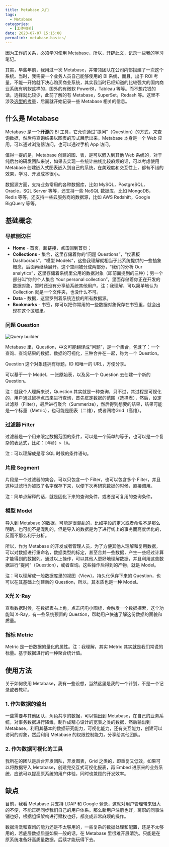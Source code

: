```yaml
---
title: Metabase 入门
tags:
  - Metabase
categories:
  - [工作相关]
date: 2023-07-07 15:15:08
permalink: metabase-basics/
---
```


因为工作的关系，必须学习使用 Metabase，所以，开辟此文，记录一些我的学习笔记。

<!-- more -->

其实，早些年前，我用过一次 Metabase，并带领团队在公司内部搭建了一次这个系统。当时，我需要一个业务人员自己能够使用的 BI 系统，而且，出于 ROI 考量，不能一开始就下决心购买商业系统，其实我当时已经知道的比较强大的国内商业系统有帆软这样的，国外的有微软 PowerBI，Tableau 等等。而不想花钱的话，选择就比较少，此前了解的有 Metabase，SuperSet，Redash 等。这里不涉及[选型的考量](https://blog.csdn.net/weixin_43329319/article/details/108441435)，后面就开始记录一些 Metabase 相关的信息。

## 什么是 Metabase

Metabase 是一个**开源**的 BI 工具，它允许通过“提问”（Question）的方式，来查询数据，然后将查询结果以图表的形式展示出来。Metabase 本身是一个 Web 应用，可以通过浏览器访问，也可以通过手机 App 访问。

值得一提的是，Metabase 创建的图、表，是可以嵌入到其他 Web 系统的，对于纯后台的研发团队来说，如果去实现一些统计曲线比较麻烦的话，可以考虑使用 Metabase 创建嵌入式图表嵌入到自己的系统，在美观度和交互性上，都有不错的效果，学习、开发成本很小。

数据源方面，支持业务常用的各种数据库，比如 MySQL，PostgreSQL，Oracle，SQL Server 等等，还支持一些 NoSQL 数据库，比如 MongoDB，Redis 等等，还支持一些云服务商的数据源，比如 AWS Redshift，Google BigQuery 等等。

## 基础概念

### 导航侧边栏

 * **Home** - 首页，超链接，点击回到首页；
 * **Collections** - 集合，这里存储着你的“问题 Questions”，“仪表板 Dashborads”，“模型 Models”，这些我理解就相当于此系统提供的一些抽象概念，后面再继续展开。这个空间被分成两部分，“我们的分析 Our analytics”，这里存储着系统里公用的数据对象（即前面提到的三种）；另一个部分叫“你的个人集合 Your personal collection”，里面存储着你正在开发的数据对象，暂时还没有分享给系统其他用户。注：我理解，可以简单地认为 Collection 就是一个文件夹，也没什么不可。
 * **Data** - 数据，这里罗列着系统连接的所有数据源。
 * **Bookmarks** - 书签，你可以把你常用的一些数据对象保存在书签里，就会出现在这个区域里。

### 问题 Question

![Query builder](../images/2023/08/metabase-query-builder.png)

Metabase 里，Question，中文可能翻译成“问题”，是一个集合，包含了：一个查询、查询结果的数据、数据的可视化，三种合并在一起，称为一个 Question。

Question 这个对象还拥有标题，ID 和唯一的 URL，方便分享。

可以基于一个 Model，一张原始表，以及另一个 Question 去创建一个新的 Question。

注：就我个人理解来说，Question 其实就是一种查询，只不过，其过程是可视化的，用户通过鼠标点击来进行查询，首先框定数据的范围（选择表），然后，设定过滤器（Filter），最后进行聚合（Summerize），然后得到想要的结果，结果可能是一个标量（Metric），也可能是图表（二维），或者网格Grid（高维）。


### 过滤器 Filter

过滤器是一个用来限定数据范围的条件，可以是一个简单的等于，也可以是一个复杂的表达式，比如：`[年龄] > 18`。

注：可以理解成是写 SQL 时候的条件语句。

### 片段 Segment

片段是一个过滤器的集合，可以只包含一个 Filter，也可以包含多个 Filter，并且这种过滤行为被取了名字保存下来，以便下次再研究数据的时候，直接调用。

注：简单点解释的话，就是固化下来的查询条件，或者是可复用的查询条件。

### 模型 Model

导入到 Metabase 的数据，可能是很混乱的，比如字段的定义或者命名不是那么明确。也可能不是混乱的，但是导入的数据是为了进行线上的事务而高度优化的，反而不那么利于分析。

所以，作为 Metabase 的开发或者管理人员，为了方便其他人理解和复用数据，可以对数据进行重命名，数据类型的标定，甚至合并一些数据，产生一些经过计算才能得到的数据列。通过以上操作，可以其他人更好地理解数据，并且利用这些数据进行“提问”（Question），或者查询。这些操作后得到的产物，就是 Model。

注：可以理解成一般数据库里的视图（View）。持久化保存下来的 Question，也可以在其基础上创建新的 Question，所以，其本质也是一种 Model。

### X光 X-Ray

查看数据时候，在数据表右上角，点击闪电小图标，会触发一个数据探索，这个功能叫 X-Ray，有一些系统预置的 Question，帮助用户快速了解这份数据的面貌和质量。

### 指标 Metric

Metric 是一份数据的量化的属性。注：我理解，其实 Metric 其实就是我们常说的标量。基于数据进行的一种聚合统计值。

## 使用方法

关于如何使用 Metabase，我有一些设想，当然这里是我的一个计划，不是一个记录或者教程。

### 1. 作为数据的输出

一些需要与其他团队，角色共享的数据，可以输出到 Metabase，在自己的业务系统，对事务数据进行降维，制作成精心设计的宽表之类的数据，然后输出到 Metabase，利用其基本的数据研究能力，可视化能力，还有交互能力，创建可以访问的对象，然后利用 Metabase 的权限控制能力，分享给其他团队。

### 2. 作为数据可视化的工具

我所在的团队是后台开发团队，开发图表，Grid 之类的，即重复又低效，如果可以将数据导入 Metabase，创建完交互式可视化报表，再 Embed 进原来的业务系统，应该可以提高原系统的用户体验，同时也兼顾的开发效率。

## 缺点

目前，我看 Metabase 只支持 LDAP 和 Google 登录，这就对用户管理带来很大的不便，不能正确同步我们自己的用户体系。那么新用户注册也好，离职的同事注销也好，根据组织架构进行赋权也好，都变成非常麻烦的操作。

数据清洗和查询的能力还是不太够用的，一些复杂的数据处理和配置，还是不太够用的，若底层数据质量如果一般的话，在 Metabase 里很难开展清洗。只能是在原系统准备好高质量数据，后续才能玩得下去。
